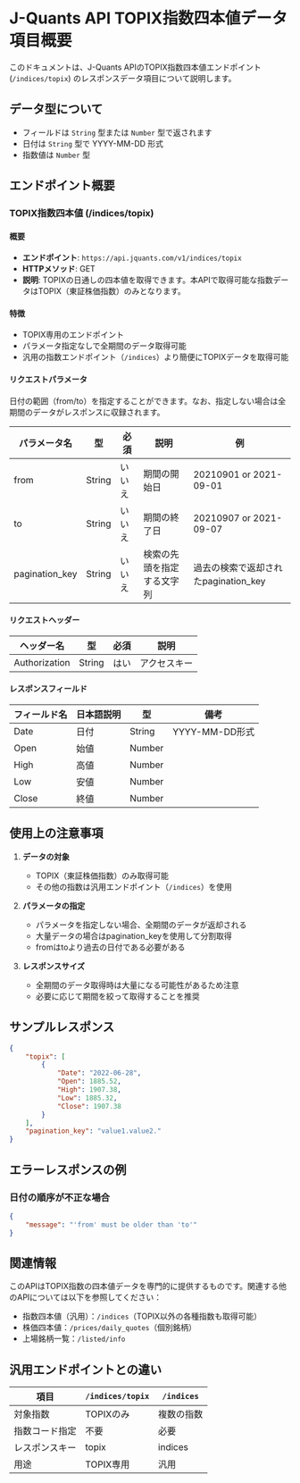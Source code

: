# J-Quants API TOPIX指数四本値データ項目概要

このドキュメントは、J-Quants APIのTOPIX指数四本値エンドポイント (`/indices/topix`) のレスポンスデータ項目について説明します。

## データ型について
- フィールドは `String` 型または `Number` 型で返されます
- 日付は `String` 型で YYYY-MM-DD 形式
- 指数値は `Number` 型

## エンドポイント概要

### TOPIX指数四本値 (/indices/topix)

#### 概要
- **エンドポイント**: `https://api.jquants.com/v1/indices/topix`
- **HTTPメソッド**: GET
- **説明**: TOPIXの日通しの四本値を取得できます。本APIで取得可能な指数データはTOPIX（東証株価指数）のみとなります。

#### 特徴
- TOPIX専用のエンドポイント
- パラメータ指定なしで全期間のデータ取得可能
- 汎用の指数エンドポイント（`/indices`）より簡便にTOPIXデータを取得可能

#### リクエストパラメータ

日付の範囲（from/to）を指定することができます。なお、指定しない場合は全期間のデータがレスポンスに収録されます。

| パラメータ名 | 型 | 必須 | 説明 | 例 |
|------------|-----|------|------|-----|
| from | String | いいえ | 期間の開始日 | 20210901 or 2021-09-01 |
| to | String | いいえ | 期間の終了日 | 20210907 or 2021-09-07 |
| pagination_key | String | いいえ | 検索の先頭を指定する文字列 | 過去の検索で返却されたpagination_key |

#### リクエストヘッダー

| ヘッダー名 | 型 | 必須 | 説明 |
|----------|-----|------|------|
| Authorization | String | はい | アクセスキー |

#### レスポンスフィールド

| フィールド名 | 日本語説明 | 型 | 備考 |
|------------|----------|-----|------|
| Date | 日付 | String | YYYY-MM-DD形式 |
| Open | 始値 | Number | |
| High | 高値 | Number | |
| Low | 安値 | Number | |
| Close | 終値 | Number | |

## 使用上の注意事項

1. **データの対象**
   - TOPIX（東証株価指数）のみ取得可能
   - その他の指数は汎用エンドポイント（`/indices`）を使用

2. **パラメータの指定**
   - パラメータを指定しない場合、全期間のデータが返却される
   - 大量データの場合はpagination_keyを使用して分割取得
   - fromはtoより過去の日付である必要がある

3. **レスポンスサイズ**
   - 全期間のデータ取得時は大量になる可能性があるため注意
   - 必要に応じて期間を絞って取得することを推奨

## サンプルレスポンス

```json
{
    "topix": [
        {
            "Date": "2022-06-28",
            "Open": 1885.52,
            "High": 1907.38,
            "Low": 1885.32,
            "Close": 1907.38
        }
    ],
    "pagination_key": "value1.value2."
}
```

## エラーレスポンスの例

### 日付の順序が不正な場合
```json
{
    "message": "'from' must be older than 'to'"
}
```

## 関連情報

このAPIはTOPIX指数の四本値データを専門的に提供するものです。関連する他のAPIについては以下を参照してください：
- 指数四本値（汎用）：`/indices`（TOPIX以外の各種指数も取得可能）
- 株価四本値：`/prices/daily_quotes`（個別銘柄）
- 上場銘柄一覧：`/listed/info`

## 汎用エンドポイントとの違い

| 項目 | `/indices/topix` | `/indices` |
|-----|-----------------|------------|
| 対象指数 | TOPIXのみ | 複数の指数 |
| 指数コード指定 | 不要 | 必要 |
| レスポンスキー | topix | indices |
| 用途 | TOPIX専用 | 汎用 |